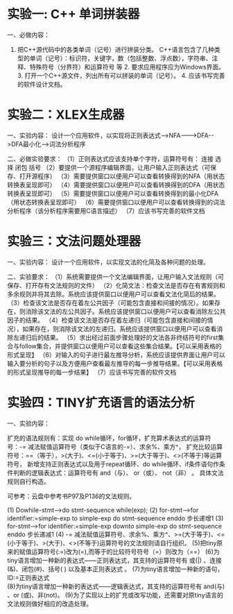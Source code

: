 # 实验一: C++ 单词拼装器

一、必做内容：

  1. 把C++源代码中的各类单词（记号）进行拼装分类。
    C++语言包含了几种类型的单词（记号）：标识符，关键字，数（包括整数、浮点数），字符串、注释、特殊符号（分界符）和运算符号	等 
    2. 要求应用程序应为Windows界面。
    3. 打开一个C++源文件，列出所有可以拼装的单词（记号）。
    4. 应该书写完善的软件设计文档。

# 实验二：XLEX生成器

一、实验内容：
设计一个应用软件，以实现将正则表达式-->NFA--->DFA-->DFA最小化-->词法分析程序

二、必做实验要求：
 （1）正则表达式应该支持单个字符，运算符号有： 连接  选择 闭包  括号
 （2）要提供一个源程序编辑界面，让用户输入正则表达式（可保存、打开源程序）
 （3）需要提供窗口以便用户可以查看转换得到的NFA（用状态转换表呈现即可）
 （4）需要提供窗口以便用户可以查看转换得到的DFA（用状态转换表呈现即可）
 （5）需要提供窗口以便用户可以查看转换得到的最小化DFA（用状态转换表呈现即可）
 （6）需要提供窗口以便用户可以查看转换得到的词法分析程序（该分析程序需要用C语言描述）
 （7）应该书写完善的软件文档

# 实验三：文法问题处理器

一、实验内容：
设计一个应用软件，以实现文法的化简及各种问题的处理。

二、实验要求：
 （1）系统需要提供一个文法编辑界面，让用户输入文法规则（可保存、打开存有文法规则的文件）
 （2）化简文法：检查文法是否存在有害规则和多余规则并将其去除。系统应该提供窗口以便用户可以查看文法化简后的结果。
 （3）检查该文法是否存在着左公共因子（可能包含直接和间接的情况）。如果存在，则消除该文法的左公共因子。系统应该提供窗口以便用户可以查看消除左公共因子的结果。
 （4）检查该文法是否存在着左递归（可能包含直接和间接的情况），如果存在，则消除该文法的左递归。系统应该提供窗口以便用户可以查看消除左递归后的结果。
 （5）求出经过前面步骤处理好的文法各非终结符号的first集合与follow集合，并提供窗口以便用户可以查看这些集合结果。【可以采用表格的形式呈现】
 （6）对输入的句子进行最左推导分析，系统应该提供界面让用户可以输入要分析的句子以及方便用户查看最左推导的每一步推导结果。【可以采用表格的形式呈现推导的每一步结果】
 （7）应该书写完善的软件文档

# 实验四：TINY扩充语言的语法分析

一、实验内容：

扩充的语法规则有：实现 do while循环，for循环，扩充算术表达式的运算符号：-= 减法赋值运算符号（类似于C语言的-=）、求余%、乘方^，
扩充比较运算符号：==（等于），>(大于)、<=(小于等于)、>=(大于等于)、<>(不等于)等运算符号，
新增支持正则表达式以及用于repeat循环、do while循环、if条件语句作条件判断的逻辑表达式：运算符号有 and（与）、 or（或）、 not（非） 。
具体文法规则自行构造。

可参考：云盘中参考书P97及P136的文法规则。

(1) Dowhile-stmt-->do  stmt-sequence  while(exp); 
(2) for-stmt-->for identifier:=simple-exp  to  simple-exp  do  stmt-sequence enddo    步长递增1
(3) for-stmt-->for identifier:=simple-exp  downto  simple-exp  do  stmt-sequence enddo    步长递减1
(4) -= 减法赋值运算符号、求余%、乘方^、>=(大于等于)、<=(小于等于)、>(大于)、<>(不等于)运算符号的文法规则请自行组织。
(5)把tiny原来的赋值运算符号(:=)改为(=),而等于的比较符号符号（=）则改为（==）
(6)为tiny语言增加一种新的表达式——正则表达式，其支持的运算符号有  或(|)  、连接(&)、闭包(#)、括号( ) 以及基本正则表达式 。
(7)为tiny语言增加一种新的语句，ID:=正则表达式  
(8)为tiny语言增加一种新的表达式——逻辑表达式，其支持的运算符号有  and(与)  、or (或)、非(not)。
(9)为了实现以上的扩充或改写功能，还需要对原tiny语言的文法规则做好相应的改造处理。